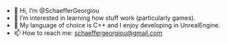 - 👋 Hi, I’m @SchaefferGeorgiou
- 👀 I’m interested in learning how stuff work (particularly games).
- 🌱 My language of choice is C++ and I enjoy developing in UnrealEngine.
- 📫 How to reach me: schaeffergeorgiou@gmail.com

<!---
SchaefferGeorgiou/SchaefferGeorgiou is a ✨ special ✨ repository because its `README.md` (this file) appears on your GitHub profile.
You can click the Preview link to take a look at your changes.
--->
